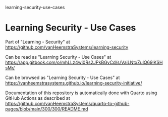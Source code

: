 learning-security-use-cases
# Learning Security - Use Cases

Part of "Learning - Security" at https://github.com/vanHeemstraSystems/learning-security

Can be read as "Learning Security - Use Cases" at https://app.gitbook.com/o/mhLLz4wi0Rs2JPkBGvCd/s/VaiLNtxZulQ69lKSHsMr/

Can be browsed as "Learning Security - Use Cases" at https://vanheemstrasystems.github.io/learning-security-initiative/

Documentation of this repository is automatically done with Quarto using GitHub Actions as described at https://github.com/vanHeemstraSystems/quarto-to-github-pages/blob/main/300/300/README.md
